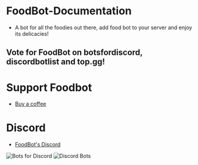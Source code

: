 # FoodBot-Documentation
  * A bot for all the foodies out there, add food bot to your server and enjoy its delicacies!
## Vote for FoodBot on botsfordiscord, discordbotlist and top.gg!

# Support Foodbot
  * [Buy a coffee](https://ko-fi.com/foodbot)

# Discord
  * [FoodBot's Discord](https://discord.com/invite/JZzKbzW)

![Bots for Discord](https://botsfordiscord.com/api/bot/730899590869680228/widget) ![Discord Bots](https://top.gg/api/widget/730899590869680228.svg)
